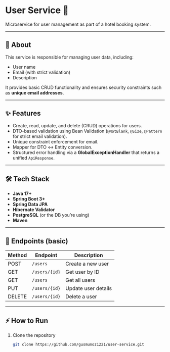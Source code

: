 # User Service 👤

Microservice for user management as part of a hotel booking system.

---

## 📌 About
This service is responsible for managing user data, including:
- User name
- Email (with strict validation)
- Description

It provides basic CRUD functionality and ensures security constraints such as **unique email addresses**.

---

## ✨ Features
- Create, read, update, and delete (CRUD) operations for users.
- DTO-based validation using Bean Validation (`@NotBlank`, `@Size`, `@Pattern` for strict email validation).
- Unique constraint enforcement for email.
- Mapper for DTO ↔ Entity conversion.
- Structured error handling via a **GlobalExceptionHandler** that returns a unified `ApiResponse`.

---

## 🛠️ Tech Stack
- **Java 17+**
- **Spring Boot 3+**
- **Spring Data JPA**
- **Hibernate Validator**
- **PostgreSQL** (or the DB you’re using)
- **Maven**

---

## 🚀 Endpoints (basic)
| Method | Endpoint        | Description          |
|--------|----------------|----------------------|
| POST   | `/users`       | Create a new user    |
| GET    | `/users/{id}`  | Get user by ID       |
| GET    | `/users`       | Get all users        |
| PUT    | `/users/{id}`  | Update user details  |
| DELETE | `/users/{id}`  | Delete a user        |

---

## ⚡ How to Run
1. Clone the repository  
   ```bash
   git clone https://github.com/gusmunoz1221/user-service.git
